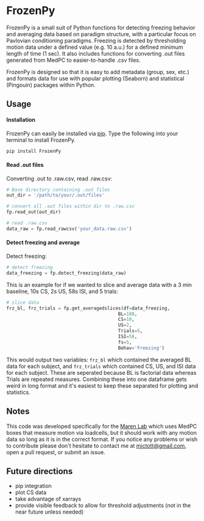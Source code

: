 # FrozenPy

FrozenPy is a small suit of Python functions for detecting freezing behavior and averaging data based on paradigm structure, with a particular focus on Pavlovian conditioning paradigms. Freezing is detected by thresholding motion data under a defined value (e.g. 10 a.u.) for a defined minimum length of time (1 sec). It also includes functions for converting .out files generated from MedPC to easier-to-handle .csv files.

FrozenPy is designed so that it is easy to add metadata (group, sex, etc.) and formats data for use with popular plotting (Seaborn) and statistical (Pingouin) packages within Python.

## Usage

#### Installation

FrozenPy can easily be installed via [pip](https://pip.pypa.io/en/stable/installing/). Type the following into your terminal to install FrozenPy.

```Python
pip install FrozenPy
```

#### Read .out files
Converting .out to .raw.csv, read .raw.csv:
```Python
# Base directory containing .out files
out_dir = '/path/to/your/.out/files'

# convert all .out files within dir to .raw.csv
fp.read_out(out_dir)

# read .raw.csv
data_raw = fp.read_rawcsv('your_data.raw.csv')
```

#### Detect freezing and average
Detect freezing:
```Python
# detect freezing
data_freezing = fp.detect_freezing(data_raw)
```
This is an example for if we wanted to slice and average data with a 3 min baseline, 10s CS, 2s US, 58s ISI, and 5 trials:
```Python
# slice data
frz_bl, frz_trials = fp.get_averagedslices(df=data_freezing,
                                         BL=180,
                                         CS=10,
                                         US=2,
                                         Trials=5,
                                         ISI=58,
                                         fs=5,
                                         Behav='Freezing')
```

This would output two variables: ```frz_bl``` which contained the averaged BL data for each subject, and ```frz_trials``` which contained CS, US, and ISI data for each subject. These are seperated because BL is factorial data whereas Trials are repeated measures. Combining these into one dataframe gets weird in long format and it's easiest to keep these separated for plotting and statistics.

## Notes

This code was developed specifically for the [Maren Lab](http://marenlab.org/ "Maren Lab homepage") which uses MedPC boxes that measure motion via loadcells, but it should work with any motion data so long as it is in the correct format. If you notice any problems or wish to contribute please don't hesitate to contact me at mictott@gmail.com, open a pull request, or submit an issue.

## Future directions

* pip integration
* plot CS data
* take advantage of xarrays
* provide visible feedback to allow for threshold adjustments (not in the near future unless needed)
